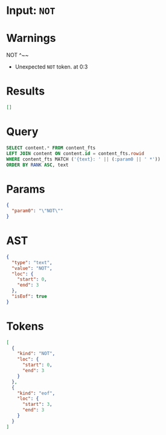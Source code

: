 # Input: `NOT`

# Warnings

NOT
^~~
- Unexpected `NOT` token. at 0:3

# Results
```json
[]
```

# Query

```sql
SELECT content.* FROM content_fts
LEFT JOIN content ON content.id = content_fts.rowid
WHERE content_fts MATCH ('{text}: ' || (:param0 || ' *'))
ORDER BY RANK ASC, text
```

# Params

```json
{
  "param0": "\"NOT\""
}
```

# AST

```json
{
  "type": "text",
  "value": "NOT",
  "loc": {
    "start": 0,
    "end": 3
  },
  "isEof": true
}
```

# Tokens
```json
[
  {
    "kind": "NOT",
    "loc": {
      "start": 0,
      "end": 3
    }
  },
  {
    "kind": "eof",
    "loc": {
      "start": 3,
      "end": 3
    }
  }
]
```